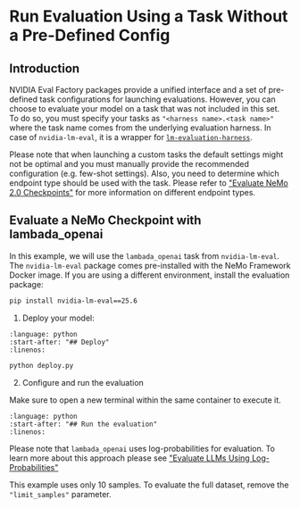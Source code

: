 # Run Evaluation Using a Task Without a Pre-Defined Config

## Introduction

NVIDIA Eval Factory packages provide a unified interface and a set of pre-defined task configurations for launching evaluations.
However, you can choose to evaluate your model on a task that was not included in this set.
To do so, you must specify your tasks as `"<harness name>.<task name>"` where the task name comes from the underlying evaluation harness.
In case of `nvidia-lm-eval`, it is a wrapper for [`lm-evaluation-harness`](https://github.com/EleutherAI/lm-evaluation-harness/).

Please note that when launching a custom tasks the default settings might not be optimal and you must manually provide the recommended configuration (e.g. few-shot settings).
Also, you need to determine which endpoint type should be used with the task.
Please refer to ["Evaluate NeMo 2.0 Checkpoints"](evaluation-doc.md#introduction) for more information on different endpoint types.


## Evaluate a NeMo Checkpoint with lambada_openai

In this example, we will use the `lambada_openai` task from `nvidia-lm-eval`.
The `nvidia-lm-eval` package comes pre-installed with the NeMo Framework Docker image.
If you are using a different environment, install the evaluation package:
```bash
pip install nvidia-lm-eval==25.6
```

1. Deploy your model:
```{literalinclude} ../scripts/snippets/deploy.py
:language: python
:start-after: "## Deploy"
:linenos:
```

```bash
python deploy.py
```

2. Configure and run the evaluation

Make sure to open a new terminal within the same container to execute it.

```{literalinclude} ../scripts/snippets/lambada.py
:language: python
:start-after: "## Run the evaluation"
:linenos:
```

Please note that `lambada_openai` uses log-probabilities for evaluation.
To learn more about this approach please see ["Evaluate LLMs Using Log-Probabilities"](logprobs.md)

This example uses only 10 samples.
To evaluate the full dataset, remove the `"limit_samples"` parameter.
